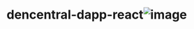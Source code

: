 # dencentral-dapp-react![image](https://user-images.githubusercontent.com/98874027/170091192-b7021446-5a07-452e-9484-1149ac6de0e2.png)

